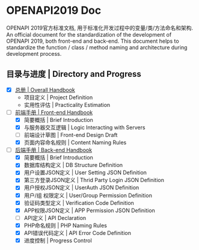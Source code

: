 # OPENAPI2019 Doc
OPENAPI 2019官方标准文档, 用于标准化开发过程中的变量/类/方法命名和架构.  
An official document for the standardization of the development of OPENAPI 2019, both front-end and back-end. This document helps to standardize the function / class / method naming and architecture during development process.  

## 目录与进度 \| Directory and Progress
- [x] [总册 \| Overall Handbook](Overall_Handbook/README.md)
    - 项目定义 \| Project Definition
    - 实用性评估 \| Practicality Estimation
- [ ] [前端手册 \| Front-end Handbook](Frontend_Handbook/README.md)
    - [x] 简要概括 \| Brief Introduction
    - [x] 与服务器交互逻辑 \| Logic Interacting with Servers
    - [ ] 前端设计草图 \| Front-end Design Draft
    - [x] 页面内容命名规则 \| Content Naming Rules
- [ ] [后端手册 \| Back-end Handbook](Backend_Handbook/README.md)
    - [x] 简要概括 \| Brief Introduction
    - [x] 数据库结构定义 \| DB Structure Definition
    - [x] 用户设置JSON定义 \| User Setting JSON Definition
    - [x] 第三方登录JSON定义 \| Thrid Party Login JSON Definition
    - [x] 用户授权JSON定义 \| UserAuth JSON Definition
    - [x] 用户/组 权限定义 \| User/Group Permission Definition
    - [x] 验证码类型定义 \| Verification Code Definition
    - [x] APP权限JSON定义 \| APP Permission JSON Definition 
    - [ ] API定义 \| API Declaration
    - [x] PHP命名规则 \| PHP Naming Rules
    - [x] API错误代码定义 \| API Error Code Definition
    - [x] 进度控制 \| Progress Control